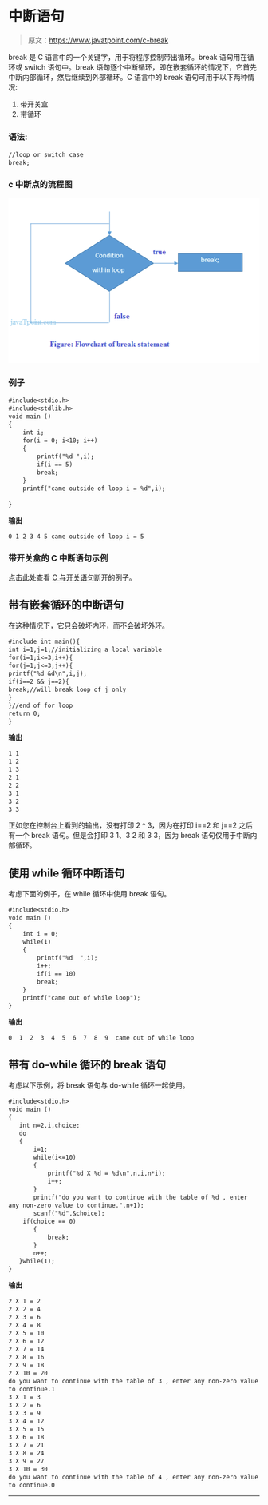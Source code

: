 # 中断语句

> 原文：<https://www.javatpoint.com/c-break>

break 是 C 语言中的一个关键字，用于将程序控制带出循环。break 语句用在循环或 switch 语句中。break 语句逐个中断循环，即在嵌套循环的情况下，它首先中断内部循环，然后继续到外部循环。C 语言中的 break 语句可用于以下两种情况:

1.  带开关盒
2.  带循环

### 语法:

```
//loop or switch case 
break;

```

### c 中断点的流程图

![c language break statement flowchart](img/97717d9bb913ad49c95fc3eb53d846de.png)

### 例子

```
#include<stdio.h>
#include<stdlib.h>
void main ()
{
	int i;
	for(i = 0; i<10; i++)
	{
		printf("%d ",i);
		if(i == 5)
		break;
	}
	printf("came outside of loop i = %d",i);

}

```

**输出**

```
0 1 2 3 4 5 came outside of loop i = 5

```

### 带开关盒的 C 中断语句示例

点击此处查看 [C 与开关语句](c-switch)断开的例子。

## 带有嵌套循环的中断语句

在这种情况下，它只会破坏内环，而不会破坏外环。

```
#include int main(){
int i=1,j=1;//initializing a local variable  
for(i=1;i<=3;i++){    
for(j=1;j<=3;j++){  
printf("%d &d\n",i,j);  
if(i==2 && j==2){  
break;//will break loop of j only  
}  
}//end of for loop  
return 0;
} 
```

**输出**

```
1 1
1 2
1 3
2 1
2 2
3 1
3 2
3 3

```

正如您在控制台上看到的输出，没有打印 2 ^ 3，因为在打印 i==2 和 j==2 之后有一个 break 语句。但是会打印 3 1、3 2 和 3 3，因为 break 语句仅用于中断内部循环。

## 使用 while 循环中断语句

考虑下面的例子，在 while 循环中使用 break 语句。

```
#include<stdio.h>
void main ()
{
    int i = 0;
    while(1)
    {
        printf("%d  ",i);
        i++;
        if(i == 10)
        break; 
    }
    printf("came out of while loop");
}

```

**输出**

```
0  1  2  3  4  5  6  7  8  9  came out of while loop	

```

## 带有 do-while 循环的 break 语句

考虑以下示例，将 break 语句与 do-while 循环一起使用。

```
#include<stdio.h>
void main ()
{
   int n=2,i,choice;
   do
   {
       i=1;
       while(i<=10)
       {
           printf("%d X %d = %d\n",n,i,n*i);
           i++;
       }
       printf("do you want to continue with the table of %d , enter any non-zero value to continue.",n+1);
       scanf("%d",&choice);
	if(choice == 0)
       {
           break;
       }
       n++;
   }while(1);
}

```

**输出**

```
2 X 1 = 2
2 X 2 = 4
2 X 3 = 6
2 X 4 = 8
2 X 5 = 10
2 X 6 = 12
2 X 7 = 14
2 X 8 = 16
2 X 9 = 18
2 X 10 = 20
do you want to continue with the table of 3 , enter any non-zero value to continue.1
3 X 1 = 3
3 X 2 = 6
3 X 3 = 9
3 X 4 = 12
3 X 5 = 15
3 X 6 = 18
3 X 7 = 21
3 X 8 = 24
3 X 9 = 27
3 X 10 = 30
do you want to continue with the table of 4 , enter any non-zero value to continue.0

```

* * *